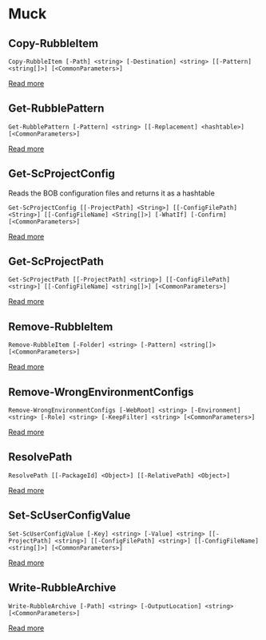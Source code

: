 # Muck

##  Copy-RubbleItem
    Copy-RubbleItem [-Path] <string> [-Destination] <string> [[-Pattern] <string[]>] [<CommonParameters>]


 [Read more](api/Copy-RubbleItem.md)
##  Get-RubblePattern
    Get-RubblePattern [-Pattern] <string> [[-Replacement] <hashtable>] [<CommonParameters>]


 [Read more](api/Get-RubblePattern.md)
##  Get-ScProjectConfig
Reads the BOB configuration files and returns it as a hashtable    
    
    Get-ScProjectConfig [[-ProjectPath] <String>] [[-ConfigFilePath] <String>] [[-ConfigFileName] <String[]>] [-WhatIf] [-Confirm] [<CommonParameters>]


 [Read more](api/Get-ScProjectConfig.md)
##  Get-ScProjectPath
    Get-ScProjectPath [[-ProjectPath] <string>] [[-ConfigFilePath] <string>] [[-ConfigFileName] <string[]>] [<CommonParameters>]


 [Read more](api/Get-ScProjectPath.md)
##  Remove-RubbleItem
    Remove-RubbleItem [-Folder] <string> [-Pattern] <string[]> [<CommonParameters>]


 [Read more](api/Remove-RubbleItem.md)
##  Remove-WrongEnvironmentConfigs
    Remove-WrongEnvironmentConfigs [-WebRoot] <string> [-Environment] <string> [-Role] <string> [-KeepFilter] <string> [<CommonParameters>]


 [Read more](api/Remove-WrongEnvironmentConfigs.md)
##  ResolvePath
    ResolvePath [[-PackageId] <Object>] [[-RelativePath] <Object>]


 [Read more](api/ResolvePath.md)
##  Set-ScUserConfigValue
    Set-ScUserConfigValue [-Key] <string> [-Value] <string> [[-ProjectPath] <string>] [[-ConfigFilePath] <string>] [[-ConfigFileName] <string[]>] [<CommonParameters>]


 [Read more](api/Set-ScUserConfigValue.md)
##  Write-RubbleArchive
    Write-RubbleArchive [-Path] <string> [-OutputLocation] <string> [<CommonParameters>]


 [Read more](api/Write-RubbleArchive.md)

